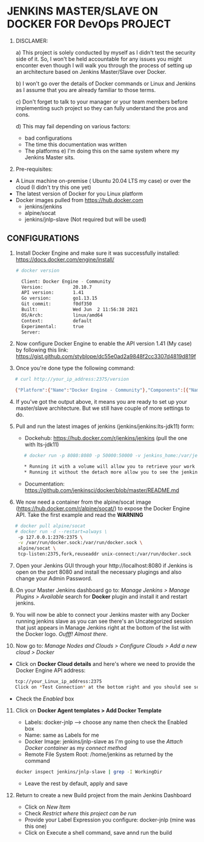 # JENKINS MASTER/SLAVE ON DOCKER FOR DevOps PROJECT

1. DISCLAMER:

   a) This project is solely conducted by myself as I didn't test the     security side of it. So, I won't be held accountable for any issues you might enconter even though I will walk you through the process of setting up an architecture based on Jenkins Master/Slave over Docker.
   
   b) I won't go over the details of Docker commands or Linux and Jenkins as I assume that you are already familiar to those terms.

   c) Don't forget to talk to your manager or your team members before implementing such project so they can fully understand the pros and cons.

   d) This may fail depending on various factors:
      - bad configurations
      - The time this documentation was written
      - The platforms
   e) I'm doing this on the same system where my Jenkins Master sits.

2. Pre-requisites:

 - A Linux machine on-premise ( Ubuntu 20.04 LTS my case) or over the cloud (I didn't try this one yet)
 - The latest version of Docker for you Linux platform
 - Docker images pulled from https://hub.docker.com
   - jenkins/jenkins
   - alpine/socat
   - jenkins/jnlp-slave (Not required but will be used)

## CONFIGURATIONS

1. Install Docker Engine and make sure it was successfully installed: https://docs.docker.com/engine/install/
   ```sh
   # docker version

     Client: Docker Engine - Community
     Version:           20.10.7
     API version:       1.41
     Go version:        go1.13.15
     Git commit:        f0df350
     Built:             Wed Jun  2 11:56:38 2021
     OS/Arch:           linux/amd64
     Context:           default
     Experimental:      true
     Server: 
   ```
2. Now configure Docker Engine to enable the API version 1.41 (My case) by following this link: https://gist.github.com/styblope/dc55e0ad2a9848f2cc3307d4819d819f

3. Once you're done type the following command:
```sh
   # curl http://your_ip_address:2375/version

   {"Platform":{"Name":"Docker Engine - Community"},"Components":[{"Name":"Engine","Version":"20.10.7","Details":{"ApiVersion":"1.41","Arch":"amd64","BuildTime":"2021-06-02T11:54:50.000000000+00:00","Experimental":"false","GitCommit":"b0f5bc3","GoVersion":"go1.13.15","KernelVersion":"5.8.0-59-generic","MinAPIVersion":"1.12","Os":"linux"}},{"Name":"containerd","Version":"1.4.6","Details":{"GitCommit":"d71fcd7d8303cbf684402823e425e9dd2e99285d"}},{"Name":"runc","Version":"1.0.0-rc95","Details":{"GitCommit":"b9ee9c6314599f1b4a7f497e1f1f856fe433d3b7"}},{"Name":"docker-init","Version":"0.19.0","Details":{"GitCommit":"de40ad0"}}],"Version":"20.10.7","ApiVersion":"1.41","MinAPIVersion":"1.12","GitCommit":"b0f5bc3","GoVersion":"go1.13.15","Os":"linux","Arch":"amd64","KernelVersion":"5.8.0-59-generic","BuildTime":"2021-06-02T11:54:50.000000000+00:00"}
```
4. If you've got the output above, it means you are ready to set up your master/slave architecture. But we still have couple of more settings to do.

5. Pull and run the latest images of jenkins (jenkins/jenkins:lts-jdk11) form: 
   - Dockehub: https://hub.docker.com/r/jenkins/jenkins (pull the one with lts-jdk11)
   ```sh
      # docker run -p 8080:8080 -p 50000:50000 -v jenkins_home:/var/jenkins_home jenkins/jenkins:lts-jdk11
   
      * Running it with a volume will allow you to retrieve your work after a disaster.
      * Running it without the detach more allow you to see the jenkins master initialAdminPassword and its flow.
   ```
   - Documentation: https://github.com/jenkinsci/docker/blob/master/README.md

6. We now need a container from the alpine/socat image (https://hub.docker.com/r/alpine/socat/) to expose the Docker Engine API. Take the first example and read the **WARNING**
```sh
   # docker pull alpine/socat
   # docker run -d --restart=always \
    -p 127.0.0.1:2376:2375 \
    -v /var/run/docker.sock:/var/run/docker.sock \
    alpine/socat \
    tcp-listen:2375,fork,reuseaddr unix-connect:/var/run/docker.sock
```
7. Open your Jenkins GUI through your http://localhost:8080 if Jenkins is open on the port 8080 and install the necessary plugings and also change your Admin Password.

8. On your Master Jenkins dashboard go to:
*Manage Jenkins > Manage Plugins > Available* search for **Docker** plugin and install it and restart jenkins.

9. You will now be able to connect your Jenkins master with any Docker running jenkins slave as you can see there's an Uncategorized session that just appears in Manage Jenkins right at the bottom of the list with the Docker logo. *Oufff! Almost there*.

10. Now go to:
  *Manage Nodes and Clouds > Configure Clouds > Add a new cloud > Docker*
  
  - Click on **Docker Cloud details** and here's where we need to provide the Docker Engine API address: 
  ```sh 
     tcp://your_Linux_ip_address:2375
     Click on *Test Connection* at the bottom right and you should see something like this: Version = 20.10.7, API Version = 1.41
  ```
  - Check the *Enabled* box

11. Click on **Docker Agent templates > Add Docker Template**
    - Labels: docker-jnlp --> choose any name then check the Enabled box
    - Name: same as Labels for me
    - Docker Image: jenkins/jnlp-slave as I'm going to use the *Attach Docker container* as my *connect method*
    - Remote File System Root: /home/jenkins as returned by the command
    ```sh
    docker inspect jenkins/jnlp-slave | grep -I WorkingDir
    ```
    - Leave the rest by default, apply and save

12. Return to create a new Build project from the main Jenkins Dashboard
    - Click on *New Item*
    - Check *Restrict where this project can be run*
    - Provide your Label Expression you configure: docker-jnlp (mine was this one)
    - Click on Execute a shell command, save annd run the build
